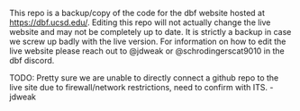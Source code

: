 This repo is a backup/copy of the code for the dbf website hosted at https://dbf.ucsd.edu/.
Editing this repo will not actually change the live website and may not be completely up to date. It is strictly a backup in case we screw up badly with the live version.
For information on how to edit the live website please reach out to @jdweak or @schrodingerscat9010 in the dbf discord.

TODO: Pretty sure we are unable to directly connect a github repo to the live site due to firewall/network restrictions, need to confirm with ITS. -jdweak
